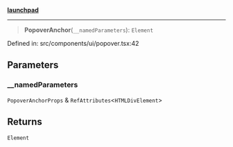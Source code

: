 [**launchpad**](index.md)

***

> **PopoverAnchor**(`__namedParameters`): `Element`

Defined in: src/components/ui/popover.tsx:42

## Parameters

### \_\_namedParameters

`PopoverAnchorProps` & `RefAttributes`\<`HTMLDivElement`\>

## Returns

`Element`
